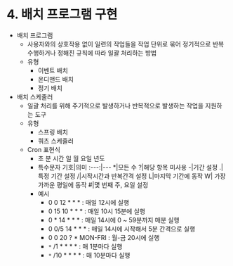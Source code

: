 # 4. 배치 프로그램 구현

- 배치 프로그램
  - 사용자와의 상호작용 없이 일련의 작업들을 작업 단위로 묶어 정기적으로 반복 수행하거나 정해진 규칙에 따라 일괄 처리하는 방법
  - 유형
    - 이벤트 배치
    - 온디맨드 배치
    - 정기 배치
- 배치 스케줄러
  - 일괄 처리를 위해 주기적으로 발생하거나 반복적으로 발생하는 작업을 지원하는 도구
  - 유형
    - 스프링 배치
    - 쿼츠 스케줄러
  - Cron 표현식
    - 초 분 시간 일 월 요일 년도
    - 특수문자
      기호|의미
      :---:|---
      *|모든 수
      ?|해당 항목 미사용
      -|기간 설정
      .| 특정 기간 설정
      /|시작시간과 반복간격 설정
      L|마지막 기간에 동작
      W| 가장 가까운 평일에 동작
      #|몇 번째 주, 요일 설정
    - 예시
      - 0 0 12 * * * : 매일 12시에 실행
      - 0 15 10 * * * : 매일 10시 15분에 실행
      - 0 * 14 * * * : 매일 14시에 0 ~ 59분까지 매분 실행
      - 0 0/5 14 * * * : 매일 14시에 시작해서 5분 간격으로 실행
      - 0 0 20 ? * MON-FRI : 월-금 20시에 실행
      - `*` /1 * * * * : 매 1분마다 실행
      - `*` /10 * * * * : 매 10분마다 실행
